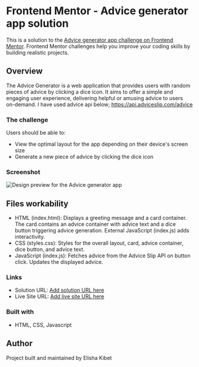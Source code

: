 # Frontend Mentor - Advice generator app solution

This is a solution to the [Advice generator app challenge on Frontend Mentor](https://www.frontendmentor.io/challenges/advice-generator-app-QdUG-13db). Frontend Mentor challenges help you improve your coding skills by building realistic projects.

## Overview
The Advice Generator is a web application that provides users with random pieces of advice by clicking a dice icon. It aims to offer a simple and engaging user experience, delivering helpful or amusing advice to users on-demand. I have used advice api below; https://api.adviceslip.com/advice

### The challenge

Users should be able to:

- View the optimal layout for the app depending on their device's screen size
- Generate a new piece of advice by clicking the dice icon

### Screenshot

![Design preview for the Advice generator app](./images/advice-app.png.jpg)

## Files workability
- HTML (index.html): Displays a greeting message and a card container. The card contains an advice container with advice text and a dice button triggering advice generation. External JavaScript (index.js) adds interactivity. 
- CSS (styles.css): Styles for the overall layout, card, advice container, dice button, and advice text. 
- JavaScript (index.js): Fetches advice from the Advice Slip API on button click. Updates the displayed advice.

### Links

- Solution URL: [Add solution URL here](https://github.com/Elikibs/advice-generator-app)
- Live Site URL: [Add live site URL here](https://elikibs.github.io/advice-generator-app/)

### Built with
- HTML, CSS, Javascript

## Author

Project built and maintained by Elisha Kibet
